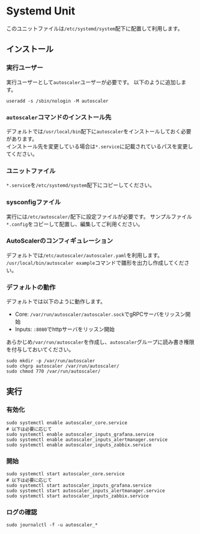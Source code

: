 # Systemd Unit

このユニットファイルは`/etc/systemd/system`配下に配置して利用します。

## インストール

### 実行ユーザー

実行ユーザーとして`autoscaler`ユーザーが必要です。
以下のように追加します。  

    useradd -s /sbin/nologin -M autoscaler

### `autoscaler`コマンドのインストール先

デフォルトでは`/usr/local/bin`配下に`autoscaler`をインストールしておく必要があります。  
インストール先を変更している場合は`*.service`に記載されているパスを変更してください。  

### ユニットファイル

`*.service`を`/etc/systemd/system`配下にコピーしてください。

### sysconfigファイル

実行には`/etc/autoscaler/`配下に設定ファイルが必要です。
サンプルファイル`*.config`をコピーして配置し、編集してご利用ください。  

### AutoScalerのコンフィギュレーション

デフォルトでは`/etc/autoscaler/autoscaler.yaml`を利用します。  
`/usr/local/bin/autoscaler example`コマンドで雛形を出力し作成してください。  

### デフォルトの動作

デフォルトでは以下のように動作します。

- Core: `/var/run/autoscaler/autoscaler.sock`でgRPCサーバをリッスン開始
- Inputs: `:8080`でhttpサーバをリッスン開始

あらかじめ`/var/run/autoscaler`を作成し、`autoscaler`グループに読み書き権限を付与しておいてください。

    sudo mkdir -p /var/run/autoscaler
    sudo chgrp autoscaler /var/run/autoscaler/
    sudo chmod 770 /var/run/autoscaler/

## 実行

### 有効化

    sudo systemctl enable autoscaler_core.service
    # 以下は必要に応じて
    sudo systemctl enable autoscaler_inputs_grafana.service
    sudo systemctl enable autoscaler_inputs_alertmanager.service
    sudo systemctl enable autoscaler_inputs_zabbix.service

### 開始

    sudo systemctl start autoscaler_core.service
    # 以下は必要に応じて
    sudo systemctl start autoscaler_inputs_grafana.service
    sudo systemctl start autoscaler_inputs_alertmanager.service
    sudo systemctl start autoscaler_inputs_zabbix.service

### ログの確認

    sudo journalctl -f -u autoscaler_*
